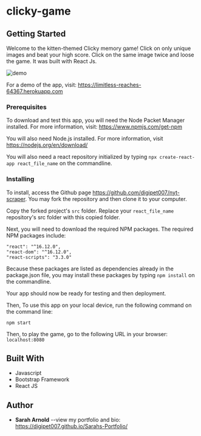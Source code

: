 # clicky-game

## Getting Started

Welcome to the kitten-themed Clicky memory game! Click on only unique images and beat your high score. Click on the same image twice and loose the game. It was built with React Js.

![demo](public/demo/clicky.gif)

For a demo of the app, visit: <https://limitless-reaches-64367.herokuapp.com>

### Prerequisites

To download and test this app, you will need the Node Packet Manager installed.  For more information, visit: <https://www.npmjs.com/get-npm>

You will also need Node.js installed.  For more information, visit <https://nodejs.org/en/download/>

You will also need a react repository initialized by typing `npx create-react-app react_file_name` on the commandline.

### Installing

To install, access the Github page <https://github.com/digipet007/nyt-scraper>.  You may fork the repository and then clone it to your computer. 

Copy the forked project's `src` folder. Replace your `react_file_name` repository's src folder with this copied folder.

Next, you will need to download the required NPM packages.  The required NPM packages include:
```
"react": "^16.12.0",
"react-dom": "^16.12.0",
"react-scripts": "3.3.0"
```
Because these packages are listed as dependencies already in the package.json file, you may install these packages by typing `npm install` on the commandline.

Your app should now be ready for testing and then deployment.

Then, To use this app on your local device, run the following command on the command line:
```
npm start
```

Then, to play the game, go to the following URL in your browser: `localhost:8080`

## Built With

* Javascript
* Bootstrap Framework
* React JS

## Author

* **Sarah Arnold** --view my portfolio and bio: <https://digipet007.github.io/Sarahs-Portfolio/>
